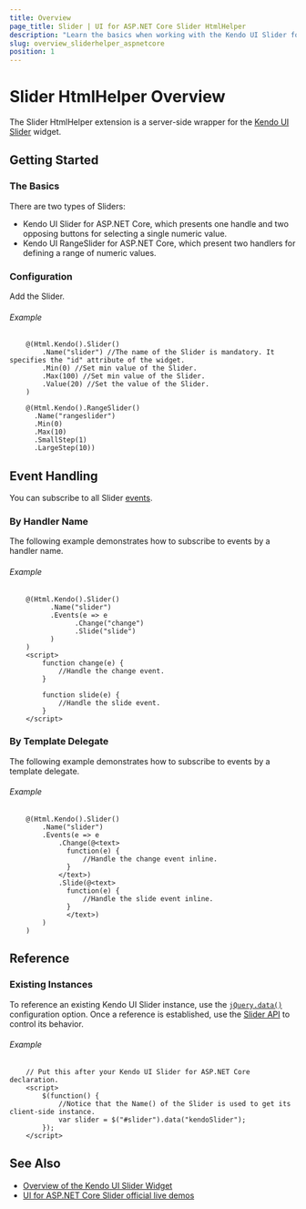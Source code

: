 ```yaml
---
title: Overview
page_title: Slider | UI for ASP.NET Core Slider HtmlHelper
description: "Learn the basics when working with the Kendo UI Slider for ASP.NET Core (MVC 6 or ASP.NET Core MVC)."
slug: overview_sliderhelper_aspnetcore
position: 1
---
```


# Slider HtmlHelper Overview

The Slider HtmlHelper extension is a server-side wrapper for the [Kendo UI Slider](https://demos.telerik.com/kendo-ui/slider/index) widget.

## Getting Started

### The Basics

There are two types of Sliders:

* Kendo UI Slider for ASP.NET Core, which presents one handle and two opposing buttons for selecting a single numeric value.
* Kendo UI RangeSlider for ASP.NET Core, which present two handlers for defining a range of numeric values.

### Configuration

Add the Slider.

###### Example

```
    @(Html.Kendo().Slider()
        .Name("slider") //The name of the Slider is mandatory. It specifies the "id" attribute of the widget.
        .Min(0) //Set min value of the Slider.
        .Max(100) //Set min value of the Slider.
        .Value(20) //Set the value of the Slider.
    )

    @(Html.Kendo().RangeSlider()
      .Name("rangeslider")
      .Min(0)
      .Max(10)
      .SmallStep(1)
      .LargeStep(10))
```

## Event Handling

You can subscribe to all Slider [events](https://docs.telerik.com/kendo-ui/api/javascript/ui/slider#events).

### By Handler Name

The following example demonstrates how to subscribe to events by a handler name.

###### Example

```
    @(Html.Kendo().Slider()
          .Name("slider")
          .Events(e => e
                .Change("change")
                .Slide("slide")
          )
    )
    <script>
        function change(e) {
            //Handle the change event.
        }

        function slide(e) {
            //Handle the slide event.
        }
    </script>
```

### By Template Delegate

The following example demonstrates how to subscribe to events by a template delegate.

###### Example

```
    @(Html.Kendo().Slider()
        .Name("slider")
        .Events(e => e
            .Change(@<text>
              function(e) {
                  //Handle the change event inline.
              }
            </text>)
            .Slide(@<text>
              function(e) {
                  //Handle the slide event inline.
              }
              </text>)
        )
    )
```

## Reference

### Existing Instances

To reference an existing Kendo UI Slider instance, use the [`jQuery.data()`](https://api.jquery.com/jQuery.data/) configuration option. Once a reference is established, use the [Slider API](https://docs.telerik.com/kendo-ui/api/javascript/ui/slider#methods) to control its behavior.

###### Example

```
    // Put this after your Kendo UI Slider for ASP.NET Core declaration.
    <script>
        $(function() {
            //Notice that the Name() of the Slider is used to get its client-side instance.
            var slider = $("#slider").data("kendoSlider");
        });
    </script>
```

## See Also

* [Overview of the Kendo UI Slider Widget](https://docs.telerik.com/kendo-ui/controls/editors/slider/overview)
* [UI for ASP.NET Core Slider official live demos](https://demos.telerik.com/aspnet-core/slider)
